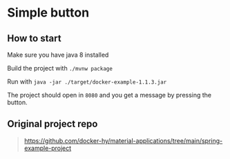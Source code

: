# Simple button

## How to start

Make sure you have java 8 installed

Build the project with `./mvnw package`

Run with `java -jar ./target/docker-example-1.1.3.jar`

The project should open in `8080` and you get a message by pressing the button.

## Original project repo
> https://github.com/docker-hy/material-applications/tree/main/spring-example-project
